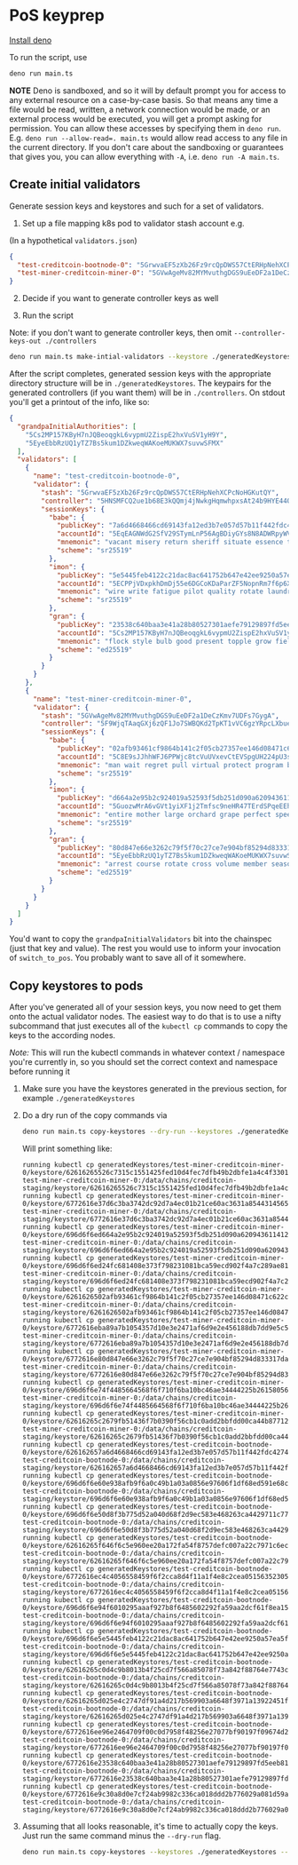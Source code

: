 # PoS keyprep

[Install deno](https://deno.land/manual@v1.36.0/getting_started/installation)

To run the script, use

```bash
deno run main.ts
```

**NOTE** Deno is sandboxed, and so it will by default prompt you for access to any external resource on a case-by-case basis. So that means any time a file would be read, written, a network connection would be made, or an external process would
be executed, you will get a prompt asking for permission. You can allow these accesses by specifying them in `deno run`. E.g. `deno run --allow-read=. main.ts` would allow read access to any file in the current directory. If you don't care about
the sandboxing or guarantees that gives you, you can allow everything with `-A`, i.e. `deno run -A main.ts`.

## Create initial validators

Generate session keys and keystores and such for a set of validators.

1. Set up a file mapping k8s pod to validator stash account e.g.

(In a hypothetical `validators.json`)

```json
{
  "test-creditcoin-bootnode-0": "5GrwvaEF5zXb26Fz9rcQpDWS57CtERHpNehXCPcNoHGKutQY",
  "test-miner-creditcoin-miner-0": "5GVwAgeMv82MYMvuthgDGS9uEeDF2a1DeCzKmv7UDFs7GygA"
}
```

2. Decide if you want to generate controller keys as well

3. Run the script

Note: if you don't want to generate controller keys, then omit `--controller-keys-out ./controllers`

```bash
deno run main.ts make-intial-validators --keystore ./generatedKeystores --controller-keys-out ./controllers --validators ./validators.json
```

After the script completes, generated session keys with the appropriate directory structure will be in `./generatedKeystores`. The keypairs for the generated controllers
(if you want them) will be in `./controllers`. On stdout you'll get a printout of the info, like so:

```json
{
  "grandpaInitialAuthorities": [
    "5Cs2MP157KByH7nJQBeoqgkL6vypmU2ZispE2hxVuSV1yH9Y",
    "5EyeEbbRzUQ1yTZ7Bs5kum1DZkweqWAKoeMUKWX7suvwSFMX"
  ],
  "validators": [
    {
      "name": "test-creditcoin-bootnode-0",
      "validator": {
        "stash": "5GrwvaEF5zXb26Fz9rcQpDWS57CtERHpNehXCPcNoHGKutQY",
        "controller": "5HNSMFCQ2ue1b68E3kQQmj4jNwkgHqmwhpxsAt24b9HYE44Q",
        "sessionKeys": {
          "babe": {
            "publicKey": "7a6d4668466cd69143fa12ed3b7e057d57b11f442fdc42748b9964900e3e8f63",
            "accountId": "5EqEAGNWdG2SfV29STymLnP56AgBDiyGYs8N8ADWRpyWVr4c",
            "mnemonic": "vacant misery return sheriff situate essence toilet garment various express swap tide",
            "scheme": "sr25519"
          },
          "imon": {
            "publicKey": "5e5445feb4122c21dac8ac641752b647e42ee9250a57ea5f354c26fc8d2eed69",
            "accountId": "5ECPPjVDxpkhDmDj55e6DGCoKDaParZF5NopnRm7f6p6Xjjs",
            "mnemonic": "wire write fatigue pilot quality rotate laundry river lake garden inner inform",
            "scheme": "sr25519"
          },
          "gran": {
            "publicKey": "23538c640baa3e41a28b80527301aefe79129897fd5eeb816baabd97a2fb83bf",
            "accountId": "5Cs2MP157KByH7nJQBeoqgkL6vypmU2ZispE2hxVuSV1yH9Y",
            "mnemonic": "flock style bulb good present topple grow field online speed auction wage",
            "scheme": "ed25519"
          }
        }
      }
    },
    {
      "name": "test-miner-creditcoin-miner-0",
      "validator": {
        "stash": "5GVwAgeMv82MYMvuthgDGS9uEeDF2a1DeCzKmv7UDFs7GygA",
        "controller": "5F9WjqTAaqGXj6zQF1Jo7SWBQKd2TpKT1vVC6gzYRpcLXbue",
        "sessionKeys": {
          "babe": {
            "publicKey": "02afb93461cf9864b141c2f05cb27357ee146d08471c622ca75d4c4ec25a4c04",
            "accountId": "5C8E9sJJhhWFJ6PPWjc8tcVuUVxevCtEVSpgUH224pU3sBpm",
            "mnemonic": "man wait regret pull virtual protect program bind february illegal clock flight",
            "scheme": "sr25519"
          },
          "imon": {
            "publicKey": "d664a2e95b2c924019a52593f5db251d090a620943611412ff490a5ce3a7786d",
            "accountId": "5GuozwMrA6vGVt1yiXF1j2Tmfsc9neHR47TErdSPqeEEhjnp",
            "mnemonic": "entire mother large orchard grape perfect speed fashion alcohol wrist employ fossil",
            "scheme": "sr25519"
          },
          "gran": {
            "publicKey": "80d847e66e3262c79f5f70c27ce7e904bf85294d833317dacd93dc5f54908238",
            "accountId": "5EyeEbbRzUQ1yTZ7Bs5kum1DZkweqWAKoeMUKWX7suvwSFMX",
            "mnemonic": "arrest course rotate cross volume member season resemble dizzy avoid fabric security",
            "scheme": "ed25519"
          }
        }
      }
    }
  ]
}
```

You'd want to copy the `grandpaInitialValidators` bit into the chainspec (just that key and value). The rest you would use to inform
your invocation of `switch_to_pos`. You probably want to save all of it somewhere.

## Copy keystores to pods

After you've generated all of your session keys, you now need to get them onto the actual validator nodes. The easiest way to do that is to use a nifty
subcommand that just executes all of the `kubectl cp` commands to copy the keys to the according nodes.

*Note:* This will run the kubectl commands in whatever context / namespace you're currently in, so you should set the correct context and namespace before running it

1. Make sure you have the keystores generated in the previous section, for example `./generatedKeystores`
2. Do a dry run of the copy commands via

    ```bash
    deno run main.ts copy-keystores --dry-run --keystores ./generatedKeystores --chain-spec ./myTargetChainSpec.json
    ```

    Will print something like:

    ```text
    running kubectl cp generatedKeystores/test-miner-creditcoin-miner-0/keystore/62616265526c7315c1551425fed10d4fec7dfb49b2dbfe1a4c4f330189fc805990abfa78 test-miner-creditcoin-miner-0:/data/chains/creditcoin-staging/keystore/62616265526c7315c1551425fed10d4fec7dfb49b2dbfe1a4c4f330189fc805990abfa78
    running kubectl cp generatedKeystores/test-miner-creditcoin-miner-0/keystore/6772616e37d6c3ba3742dc92d7a4ec01b21ce60ac3631a85443145652ebc1b7bdf3dea32 test-miner-creditcoin-miner-0:/data/chains/creditcoin-staging/keystore/6772616e37d6c3ba3742dc92d7a4ec01b21ce60ac3631a85443145652ebc1b7bdf3dea32
    running kubectl cp generatedKeystores/test-miner-creditcoin-miner-0/keystore/696d6f6ed664a2e95b2c924019a52593f5db251d090a620943611412ff490a5ce3a7786d test-miner-creditcoin-miner-0:/data/chains/creditcoin-staging/keystore/696d6f6ed664a2e95b2c924019a52593f5db251d090a620943611412ff490a5ce3a7786d
    running kubectl cp generatedKeystores/test-miner-creditcoin-miner-0/keystore/696d6f6ed24fc681408e373f798231081bca59ecd902f4a7c289ae817f69970f1407ad26 test-miner-creditcoin-miner-0:/data/chains/creditcoin-staging/keystore/696d6f6ed24fc681408e373f798231081bca59ecd902f4a7c289ae817f69970f1407ad26
    running kubectl cp generatedKeystores/test-miner-creditcoin-miner-0/keystore/6261626502afb93461cf9864b141c2f05cb27357ee146d08471c622ca75d4c4ec25a4c04 test-miner-creditcoin-miner-0:/data/chains/creditcoin-staging/keystore/6261626502afb93461cf9864b141c2f05cb27357ee146d08471c622ca75d4c4ec25a4c04
    running kubectl cp generatedKeystores/test-miner-creditcoin-miner-0/keystore/6772616eba89a7b1054357d10e3e2471af6d9e2e456188db7dd9e5c524800de7189bbc96 test-miner-creditcoin-miner-0:/data/chains/creditcoin-staging/keystore/6772616eba89a7b1054357d10e3e2471af6d9e2e456188db7dd9e5c524800de7189bbc96
    running kubectl cp generatedKeystores/test-miner-creditcoin-miner-0/keystore/6772616e80d847e66e3262c79f5f70c27ce7e904bf85294d833317dacd93dc5f54908238 test-miner-creditcoin-miner-0:/data/chains/creditcoin-staging/keystore/6772616e80d847e66e3262c79f5f70c27ce7e904bf85294d833317dacd93dc5f54908238
    running kubectl cp generatedKeystores/test-miner-creditcoin-miner-0/keystore/696d6f6e74f4485664568f6f710f6ba10bc46ae34444225b261580561e62eaa3c123970a test-miner-creditcoin-miner-0:/data/chains/creditcoin-staging/keystore/696d6f6e74f4485664568f6f710f6ba10bc46ae34444225b261580561e62eaa3c123970a
    running kubectl cp generatedKeystores/test-miner-creditcoin-miner-0/keystore/62616265c2679fb51436f7b0390f56cb1c0add2bbfdd00ca44b877122b700c575b92fa75 test-miner-creditcoin-miner-0:/data/chains/creditcoin-staging/keystore/62616265c2679fb51436f7b0390f56cb1c0add2bbfdd00ca44b877122b700c575b92fa75
    running kubectl cp generatedKeystores/test-creditcoin-bootnode-0/keystore/626162657a6d4668466cd69143fa12ed3b7e057d57b11f442fdc42748b9964900e3e8f63 test-creditcoin-bootnode-0:/data/chains/creditcoin-staging/keystore/626162657a6d4668466cd69143fa12ed3b7e057d57b11f442fdc42748b9964900e3e8f63
    running kubectl cp generatedKeystores/test-creditcoin-bootnode-0/keystore/696d6f6e60e938afb9f6a0c49b1a03a0856e97606f1df68ed591e68c05856fc1c596db12 test-creditcoin-bootnode-0:/data/chains/creditcoin-staging/keystore/696d6f6e60e938afb9f6a0c49b1a03a0856e97606f1df68ed591e68c05856fc1c596db12
    running kubectl cp generatedKeystores/test-creditcoin-bootnode-0/keystore/696d6f6e50d8f3b775d52a040d68f2d9ec583e468263ca4429711c77fcb1402a88dd815f test-creditcoin-bootnode-0:/data/chains/creditcoin-staging/keystore/696d6f6e50d8f3b775d52a040d68f2d9ec583e468263ca4429711c77fcb1402a88dd815f
    running kubectl cp generatedKeystores/test-creditcoin-bootnode-0/keystore/62616265f646f6c5e960ee20a172fa54f8757defc007a22c7971c6ec760c6bf66bd04c37 test-creditcoin-bootnode-0:/data/chains/creditcoin-staging/keystore/62616265f646f6c5e960ee20a172fa54f8757defc007a22c7971c6ec760c6bf66bd04c37
    running kubectl cp generatedKeystores/test-creditcoin-bootnode-0/keystore/6772616ec4c4056558459f6f2cca8d4f11a1f4e8c2cea051563523051a18bdbda9bff57c test-creditcoin-bootnode-0:/data/chains/creditcoin-staging/keystore/6772616ec4c4056558459f6f2cca8d4f11a1f4e8c2cea051563523051a18bdbda9bff57c
    running kubectl cp generatedKeystores/test-creditcoin-bootnode-0/keystore/696d6f6e94f6010295aaaf927b8f6485602292fa59aa2dcf61f8ea156288876dfd587d71 test-creditcoin-bootnode-0:/data/chains/creditcoin-staging/keystore/696d6f6e94f6010295aaaf927b8f6485602292fa59aa2dcf61f8ea156288876dfd587d71
    running kubectl cp generatedKeystores/test-creditcoin-bootnode-0/keystore/696d6f6e5e5445feb4122c21dac8ac641752b647e42ee9250a57ea5f354c26fc8d2eed69 test-creditcoin-bootnode-0:/data/chains/creditcoin-staging/keystore/696d6f6e5e5445feb4122c21dac8ac641752b647e42ee9250a57ea5f354c26fc8d2eed69
    running kubectl cp generatedKeystores/test-creditcoin-bootnode-0/keystore/62616265c0d4c9b8013b4f25cd7f566a85078f73a842f88764e7743c86cd9460f208b342 test-creditcoin-bootnode-0:/data/chains/creditcoin-staging/keystore/62616265c0d4c9b8013b4f25cd7f566a85078f73a842f88764e7743c86cd9460f208b342
    running kubectl cp generatedKeystores/test-creditcoin-bootnode-0/keystore/62616265d025e4c2747df91a4d217b569903a6648f3971a13922451f20da4a470d11a756 test-creditcoin-bootnode-0:/data/chains/creditcoin-staging/keystore/62616265d025e4c2747df91a4d217b569903a6648f3971a13922451f20da4a470d11a756
    running kubectl cp generatedKeystores/test-creditcoin-bootnode-0/keystore/6772616ee96e2464709f00c0d7958f48256e27077bf90197f09674d2766b9844debd959e test-creditcoin-bootnode-0:/data/chains/creditcoin-staging/keystore/6772616ee96e2464709f00c0d7958f48256e27077bf90197f09674d2766b9844debd959e
    running kubectl cp generatedKeystores/test-creditcoin-bootnode-0/keystore/6772616e23538c640baa3e41a28b80527301aefe79129897fd5eeb816baabd97a2fb83bf test-creditcoin-bootnode-0:/data/chains/creditcoin-staging/keystore/6772616e23538c640baa3e41a28b80527301aefe79129897fd5eeb816baabd97a2fb83bf
    running kubectl cp generatedKeystores/test-creditcoin-bootnode-0/keystore/6772616e9c30a8d0e7cf24ab9982c336ca018ddd2b776029a081d59a72393fd95bf47de4 test-creditcoin-bootnode-0:/data/chains/creditcoin-staging/keystore/6772616e9c30a8d0e7cf24ab9982c336ca018ddd2b776029a081d59a72393fd95bf47de4
    ```

3. Assuming that all looks reasonable, it's time to actually copy the keys. Just run the same command minus the `--dry-run` flag.

    ```bash
    deno run main.ts copy-keystores --keystores ./generatedKeystores --chain-spec ./myTargetChainSpec.json
    ```
